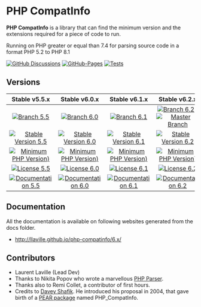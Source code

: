 # PHP CompatInfo

**PHP CompatInfo** is a library that can find the minimum version and the extensions required for a piece of code to run.

Running on PHP greater or equal than 7.4 for parsing source code in a format PHP 5.2 to PHP 8.1

[![GitHub Discussions](https://img.shields.io/github/discussions/llaville/php-compatinfo)](https://github.com/llaville/php-compatinfo/discussions) 
[![GitHub-Pages](https://github.com/llaville/php-compatinfo/actions/workflows/gh-pages.yml/badge.svg)](https://github.com/llaville/php-compatinfo/actions/workflows/gh-pages.yml) 
[![Tests](https://github.com/llaville/php-compatinfo/actions/workflows/php-tests.yaml/badge.svg)](https://github.com/llaville/php-compatinfo/actions/workflows/php-tests.yaml) 

## Versions

|  Stable v5.5.x  |  Stable v6.0.x  |  Stable v6.1.x  |  Stable v6.2.x  |
|:---------------:|:---------------:|:---------------:|:---------------:|
| [![Branch 5.5](https://img.shields.io/badge/branch-5.5-orange)](https://github.com/llaville/php-compatinfo/tree/5.5) | [![Branch 6.0](https://img.shields.io/badge/branch-6.0-orange)](https://github.com/llaville/php-compatinfo/tree/6.0) | [![Branch 6.1](https://img.shields.io/badge/branch-6.1-orange)](https://github.com/llaville/php-compatinfo/tree/6.1) |[![Branch 6.2](https://img.shields.io/badge/branch-6.2-orange)](https://github.com/llaville/php-compatinfo/tree/6.2) / [![ Master Branch](https://img.shields.io/badge/branch-master-orange)](https://github.com/llaville/php-compatinfo/) |
| [![Stable Version 5.5](https://img.shields.io/badge/packagist-v5.5.6-blue)](https://packagist.org/packages/bartlett/php-compatinfo) | [![Stable Version 6.0](https://img.shields.io/badge/packagist-v6.0.4-blue)](https://packagist.org/packages/bartlett/php-compatinfo) | [![Stable Version 6.1](https://img.shields.io/badge/packagist-v6.1.2-blue)](https://packagist.org/packages/bartlett/php-compatinfo) | [![Stable Version 6.2](https://img.shields.io/badge/packagist-v6.2.0-blue)](https://packagist.org/packages/bartlett/php-compatinfo) |
| [![Minimum PHP Version)](https://img.shields.io/packagist/php-v/bartlett/php-compatinfo/5.5.6)](https://www.php.net/supported-versions.php) | [![Minimum PHP Version)](https://img.shields.io/packagist/php-v/bartlett/php-compatinfo/6.0.4)](https://www.php.net/supported-versions.php) | [![Minimum PHP Version)](https://img.shields.io/packagist/php-v/bartlett/php-compatinfo/6.1.2)](https://www.php.net/supported-versions.php) |  [![Minimum PHP Version)](https://img.shields.io/packagist/php-v/bartlett/php-compatinfo/6.2.0)](https://www.php.net/supported-versions.php) |
| [![License 5.5](https://img.shields.io/packagist/l/bartlett/php-compatinfo)](https://github.com/llaville/php-compatinfo/blob/5.5/LICENSE) | [![License 6.0](https://img.shields.io/packagist/l/bartlett/php-compatinfo)](https://github.com/llaville/php-compatinfo/blob/6.0/LICENSE) | [![License 6.1](https://img.shields.io/packagist/l/bartlett/php-compatinfo)](https://github.com/llaville/php-compatinfo/blob/6.1/LICENSE) | [![License 6.2](https://img.shields.io/packagist/l/bartlett/php-compatinfo)](https://github.com/llaville/php-compatinfo/blob/6.2/LICENSE) |
| [![Documentation 5.5](https://img.shields.io/badge/documentation-v5.5-green)](http://bartlett.laurent-laville.org/php-compatinfo/) | [![Documentation 6.0](https://img.shields.io/badge/documentation-v6.0-green)](https://github.com/llaville/php-compatinfo/tree/6.0/docs) | [![Documentation 6.1](https://img.shields.io/badge/documentation-v6.1-green)](https://github.com/llaville/php-compatinfo/tree/6.1/docs) | [![Documentation 6.2](https://img.shields.io/badge/documentation-v6.2-green)](https://github.com/llaville/php-compatinfo/tree/6.2/docs) |

## Documentation

All the documentation is available on following websites generated from the docs folder.

- <http://llaville.github.io/php-compatinfo/6.x/>

## Contributors

* Laurent Laville (Lead Dev)
* Thanks to Nikita Popov who wrote a marvellous [PHP Parser](https://github.com/nikic/PHP-Parser).
* Thanks also to Remi Collet, a contributor of first hours.
* Credits to [Davey Shafik](https://github.com/dshafik). He introduced his proposal in 2004, that gave birth of a [PEAR package](http://pear.php.net/package/PHP_CompatInfo) named PHP_CompatInfo.

